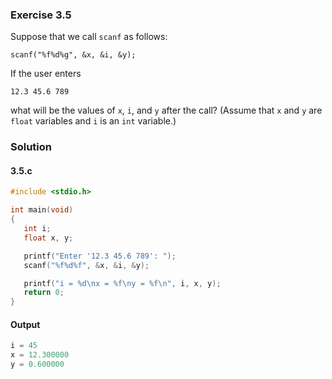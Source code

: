 ### Exercise 3.5
Suppose that we call `scanf` as follows:
```
scanf("%f%d%g", &x, &i, &y);
```
If the user enters
```
12.3 45.6 789
```
what will be the values of `x`, `i`, and `y` after the call? (Assume that `x` and `y` are `float` variables and `i` is an `int` variable.)

### Solution
#### 3.5.c
```c
#include <stdio.h>

int main(void)
{
   int i;
   float x, y;

   printf("Enter '12.3 45.6 789': ");
   scanf("%f%d%f", &x, &i, &y);

   printf("i = %d\nx = %f\ny = %f\n", i, x, y);
   return 0;
}
```
#### Output
```c
i = 45
x = 12.300000
y = 0.600000
```

